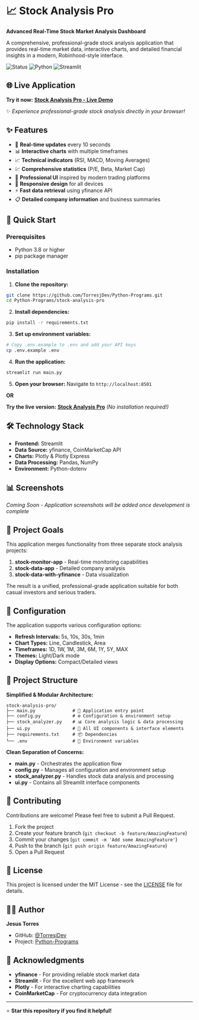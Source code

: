 # 📈 Stock Analysis Pro

**Advanced Real-Time Stock Market Analysis Dashboard**

A comprehensive, professional-grade stock analysis application that provides real-time market data, interactive charts, and detailed financial insights in a modern, Robinhood-style interface.

![Status](https://img.shields.io/badge/Status-Live-green)
![Python](https://img.shields.io/badge/Python-3.8+-blue)
![Streamlit](https://img.shields.io/badge/Streamlit-1.48+-red)

## 🌐 Live Application

**Try it now:** [**Stock Analysis Pro - Live Demo**](https://stock-analysis-pro.streamlit.app/)

✨ _Experience professional-grade stock analysis directly in your browser!_

## ✨ Features

- 🔄 **Real-time updates** every 10 seconds
- 📊 **Interactive charts** with multiple timeframes
- 📈 **Technical indicators** (RSI, MACD, Moving Averages)
- 💹 **Comprehensive statistics** (P/E, Beta, Market Cap)
- 🎨 **Professional UI** inspired by modern trading platforms
- 📱 **Responsive design** for all devices
- ⚡ **Fast data retrieval** using yfinance API
- 📋 **Detailed company information** and business summaries

## 🚀 Quick Start

### Prerequisites

- Python 3.8 or higher
- pip package manager

### Installation

1. **Clone the repository:**

```bash
git clone https://github.com/TorresjDev/Python-Programs.git
cd Python-Programs/stock-analysis-pro
```

2. **Install dependencies:**

```bash
pip install -r requirements.txt
```

3. **Set up environment variables:**

```bash
# Copy .env.example to .env and add your API keys
cp .env.example .env
```

4. **Run the application:**

```bash
streamlit run main.py
```

5. **Open your browser:**
   Navigate to `http://localhost:8501`

**OR**

**Try the live version:** [**Stock Analysis Pro**](https://stock-analysis-pro.streamlit.app/) _(No installation required!)_

## 🛠️ Technology Stack

- **Frontend:** Streamlit
- **Data Source:** yfinance, CoinMarketCap API
- **Charts:** Plotly & Plotly Express
- **Data Processing:** Pandas, NumPy
- **Environment:** Python-dotenv

## 📊 Screenshots

_Coming Soon - Application screenshots will be added once development is complete_

## 🎯 Project Goals

This application merges functionality from three separate stock analysis projects:

1. **stock-monitor-app** - Real-time monitoring capabilities
2. **stock-data-app** - Detailed company analysis
3. **stock-data-with-yfinance** - Data visualization

The result is a unified, professional-grade application suitable for both casual investors and serious traders.

## 🔧 Configuration

The application supports various configuration options:

- **Refresh Intervals:** 5s, 10s, 30s, 1min
- **Chart Types:** Line, Candlestick, Area
- **Timeframes:** 1D, 1W, 1M, 3M, 6M, 1Y, 5Y, MAX
- **Themes:** Light/Dark mode
- **Display Options:** Compact/Detailed views

## 📁 Project Structure

**Simplified & Modular Architecture:**

```
stock-analysis-pro/
├── main.py              # 🚀 Application entry point
├── config.py            # ⚙️ Configuration & environment setup
├── stock_analyzer.py    # 📊 Core analysis logic & data processing
├── ui.py                # 🎨 All UI components & interface elements
├── requirements.txt     # 📦 Dependencies
└── .env                 # 🔐 Environment variables
```

**Clean Separation of Concerns:**

- **main.py** - Orchestrates the application flow
- **config.py** - Manages all configuration and environment setup
- **stock_analyzer.py** - Handles stock data analysis and processing
- **ui.py** - Contains all Streamlit interface components

## 🤝 Contributing

Contributions are welcome! Please feel free to submit a Pull Request.

1. Fork the project
2. Create your feature branch (`git checkout -b feature/AmazingFeature`)
3. Commit your changes (`git commit -m 'Add some AmazingFeature'`)
4. Push to the branch (`git push origin feature/AmazingFeature`)
5. Open a Pull Request

## 📝 License

This project is licensed under the MIT License - see the [LICENSE](LICENSE) file for details.

## 👨‍💻 Author

**Jesus Torres**

- GitHub: [@TorresjDev](https://github.com/TorresjDev)
- Project: [Python-Programs](https://github.com/TorresjDev/Python-Programs)

## 🙏 Acknowledgments

- **yfinance** - For providing reliable stock market data
- **Streamlit** - For the excellent web app framework
- **Plotly** - For interactive charting capabilities
- **CoinMarketCap** - For cryptocurrency data integration

---

⭐ **Star this repository if you find it helpful!**
